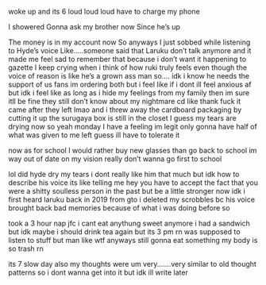 woke up and its 6
loud loud loud
have to charge my phone

I showered
Gonna ask my brother now
Since he’s up

The money is in my account now
So anyways
I just sobbed while listening to Hyde’s voice
Like…..someone said that Laruku don’t talk anymore
and it made me feel sad to remember that
because i don’t want it happening to gazette
I keep crying when i think of how ruki
truly feels
even though the voice of reason is like
he’s a grown ass man
so….
idk i know he needs the support of us fans
im ordering both but
i feel like if i dont ill feel anxious af
but
idk i feel like as long as i hide my feelings
from my family
then im sure itll be fine
they still don’t know about my nightmare cd
like thank fuck it came after they left lmao
and i threw away the cardboard packaging by
cutting it up
the surugaya box is still in the closet
I guess my tears are drying now
so yeah monday
I have a feeling im legit only gonna have half of what was given to me left
guess ill have to tolerate it

now as for school
I would rather buy new glasses than go back to school
im way out of date on my vision
really don’t wanna go first to school

lol did hyde dry my tears
i dont really like him that much but
idk how to describe his voice
its like telling me hey you have to accept the fact that you were a shitty soulless person in the past
but be a little stronger now
idk i first heard laruku back in 2019 from gto
i deleted my scrobbles bc his voice
brought back bad memories 
because of what i was doing before
so

took a 3 hour nap
jfc i cant eat anythung sweet anymore
i had a sandwich but
idk
maybe i should drink tea
again
but its 3 pm rn
was supposed to listen to stuff but man
like wtf
anyways still gonna eat something 
my body is so trash rn

its 7
slow day
also my thoughts were um
very…….very similar to old thought patterns
so i dont wanna get into it but
idk ill write later
